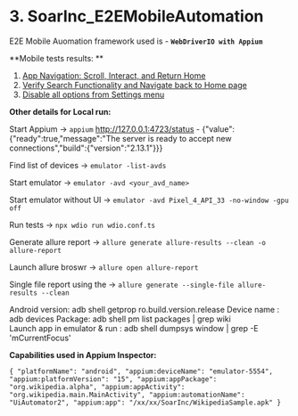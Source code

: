 # 3. SoarInc_E2EMobileAutomation

E2E Mobile Auomation framework used is - **`WebDriverIO with Appium`**

**Mobile tests results: **

1. [App Navigation: Scroll, Interact, and Return Home](https://github.com/Aishwarya-U-R/SoarInc_E2EMobileAutomation/releases/download/v1.0/Test1-Scroll.mov)
2. [Verify Search Functionality and Navigate back to Home page](https://github.com/Aishwarya-U-R/SoarInc_E2EMobileAutomation/releases/download/v1.0/Test2-Search.mov)
3. [Disable all options from Settings menu](https://github.com/Aishwarya-U-R/SoarInc_E2EMobileAutomation/releases/download/v1.0/Test3-DisableOptions.mov)

**Other details for Local run:**

Start Appium -> `appium`
http://127.0.0.1:4723/status - {"value":{"ready":true,"message":"The server is ready to accept new connections","build":{"version":"2.13.1"}}}

Find list of devices -> `emulator -list-avds`

Start emulator -> `emulator -avd <your_avd_name>`

Start emulator without UI -> `emulator -avd Pixel_4_API_33 -no-window -gpu off`

Run tests -> `npx wdio run wdio.conf.ts`

Generate allure report -> `allure generate allure-results --clean -o allure-report`

Launch allure broswr -> `allure open allure-report`

Single file report using the -> `allure generate --single-file allure-results --clean`

Android version: adb shell getprop ro.build.version.release
Device name : adb devices
Package: adb shell pm list packages | grep wiki  
Launch app in emulator & run : adb shell dumpsys window | grep -E 'mCurrentFocus'

**Capabilities used in Appium Inspector:**

`{
  "platformName": "android",
  "appium:deviceName": "emulator-5554",
  "appium:platformVersion": "15",
  "appium:appPackage": "org.wikipedia.alpha",
  "appium:appActivity": "org.wikipedia.main.MainActivity",
  "appium:automationName": "UiAutomator2",
  "appium:app": "/xx/xx/SoarInc/WikipediaSample.apk"
}`

